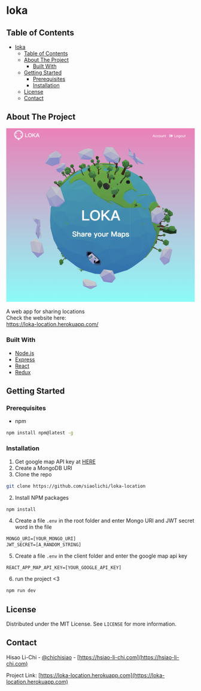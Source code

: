 # loka

<!-- TABLE OF CONTENTS -->
## Table of Contents

- [loka](#loka)
  - [Table of Contents](#table-of-contents)
  - [About The Project](#about-the-project)
    - [Built With](#built-with)
  - [Getting Started](#getting-started)
    - [Prerequisites](#prerequisites)
    - [Installation](#installation)
  - [License](#license)
  - [Contact](#contact)



<!-- ABOUT THE PROJECT -->
## About The Project

![LOKA Location](/documentation/loka.png)

A web app for sharing locations \
Check the website here: \
https://loka-location.herokuapp.com/
### Built With
* [Node.js](https://nodejs.org/)
* [Express](https://expressjs.com/)
* [React](https://reactjs.org/)
* [Redux](https://redux.js.org/)



<!-- GETTING STARTED -->
## Getting Started


### Prerequisites

* npm
```sh
npm install npm@latest -g
```

### Installation
1. Get google map API key at [HERE](https://developers.google.com/maps/documentation/javascript/get-api-key)
2. Create a MongoDB URI
3. Clone the repo
```sh
git clone https://github.com/siaolichi/loka-location
```
2. Install NPM packages
```sh
npm install
```
4. Create a file `.env` in the root folder and enter Mongo URI and JWT secret word in the file
```
MONGO_URI=[YOUR_MONGO_URI]
JWT_SECRET=[A_RANDOM_STRING]
```
5. Create a file `.env` in the client folder and enter the google map api key
```
REACT_APP_MAP_API_KEY=[YOUR_GOOGLE_API_KEY]
```
6. run the project <3
```sh
npm run dev
```

<!-- LICENSE -->
## License

Distributed under the MIT License. See `LICENSE` for more information.



<!-- CONTACT -->
## Contact

Hisao Li-Chi - [@chichisiao](https://twitter.com/your_username) - [https://hsiao-li-chi.com](https://hsiao-li-chi.com)

Project Link: [https://loka-location.herokuapp.com](https://loka-location.herokuapp.com)
